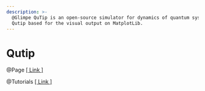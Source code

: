 ```yaml
---
description: >-
  @Glimpe QuTip is an open-source simulator for dynamics of quantum system.
  Qutip based for the visual output on MatplotLib.
---
```


# Qutip

@Page [\[ Link \]](https://qutip.org)

@Tutorials [\[ Link \]](https://qutip.org/tutorials.html)
